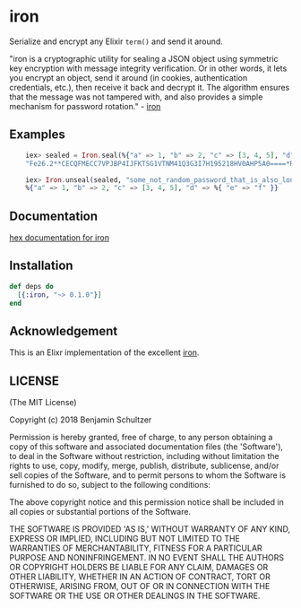 # iron
Serialize and encrypt any Elixir `term()` and send it around.

"iron is a cryptographic utility for sealing a JSON object using symmetric key encryption with message integrity verification. Or in other words, it lets you encrypt an object, send it around (in cookies, authentication credentials, etc.), then receive it back and decrypt it. The algorithm ensures that the message was not tampered with, and also provides a simple mechanism for password rotation." - [iron](https://github.com/hueniverse/iron)


## Examples

```elixir
    iex> sealed = Iron.seal(%{"a" => 1, "b" => 2, "c" => [3, 4, 5], "d" => %{ "e" => "f" }}, "some_not_random_password_that_is_also_long_enough")
    "Fe26.2**CECQFMECC7VPJBP4IJFKTSG1VTNM41Q3G3I7H195218HV0AHP5A0====*RhZkdeZnjMi2AL0oB7L_Ww*v2BY2UeJknYojSbR5wmHQf-nF9UKcTCWtvL28-N2-9WePDiHgN2MUopWq1vazxv4*1531861757834*OL8TRM1NUPM3COATCES9GHG7UBV4FDONL8P6OKH5FHK0E7P7LS80====*k3TdLkCXsDLHMm6ThVBtmbLZJZUNAhzJEsNxg5D6cIk"

    iex> Iron.unseal(sealed, "some_not_random_password_that_is_also_long_enough")
    %{"a" => 1, "b" => 2, "c" => [3, 4, 5], "d" => %{ "e" => "f" }}
```

## Documentation

[hex documentation for iron](https://hexdocs.pm/iron)


## Installation

```elixir
def deps do
  [{:iron, "~> 0.1.0"}]
end
```

## Acknowledgement

This is an Elixr implementation of the excellent [iron](https://github.com/hueniverse/iron).

## LICENSE

(The MIT License)

Copyright (c) 2018 Benjamin Schultzer

Permission is hereby granted, free of charge, to any person obtaining a copy of this software and associated documentation files (the 'Software'), to deal in the Software without restriction, including without limitation the rights to use, copy, modify, merge, publish, distribute, sublicense, and/or sell copies of the Software, and to permit persons to whom the Software is furnished to do so, subject to the following conditions:

The above copyright notice and this permission notice shall be included in all copies or substantial portions of the Software.

THE SOFTWARE IS PROVIDED 'AS IS,' WITHOUT WARRANTY OF ANY KIND, EXPRESS OR IMPLIED, INCLUDING BUT NOT LIMITED TO THE WARRANTIES OF MERCHANTABILITY, FITNESS FOR A PARTICULAR PURPOSE AND NONINFRINGEMENT. IN NO EVENT SHALL THE AUTHORS OR COPYRIGHT HOLDERS BE LIABLE FOR ANY CLAIM, DAMAGES OR OTHER LIABILITY, WHETHER IN AN ACTION OF CONTRACT, TORT OR OTHERWISE, ARISING FROM, OUT OF OR IN CONNECTION WITH THE SOFTWARE OR THE USE OR OTHER DEALINGS IN THE SOFTWARE.
